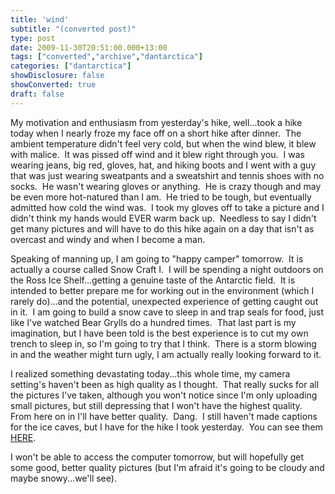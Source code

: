 ```yaml
---
title: 'wind'
subtitle: "(converted post)"
type: post
date: 2009-11-30T20:51:00.000+13:00
tags: ["converted","archive","dantarctica"]
categories: ["dantarctica"]
showDisclosure: false
showConverted: true
draft: false
---
```


My motivation and enthusiasm from yesterday's hike, well...took a hike today when I nearly froze my face off on a short hike after dinner.  The ambient temperature didn't feel very cold, but when the wind blew, it blew with malice.  It was pissed off wind and it blew right through you.  I was wearing jeans, big red, gloves, hat, and hiking boots and I went with a guy that was just wearing sweatpants and a sweatshirt and tennis shoes with no socks.  He wasn't wearing gloves or anything.  He is crazy though and may be even more hot-natured than I am.  He tried to be tough, but eventually admitted how cold the wind was.  I took my gloves off to take a picture and I didn't think my hands would EVER warm back up.  Needless to say I didn't get many pictures and will have to do this hike again on a day that isn't as overcast and windy and when I become a man.  
  
Speaking of manning up, I am going to "happy camper" tomorrow.  It is actually a course called Snow Craft I.  I will be spending a night outdoors on the Ross Ice Shelf...getting a genuine taste of the Antarctic field.  It is intended to better prepare me for working out in the environment (which I rarely do)...and the potential, unexpected experience of getting caught out in it.  I am going to build a snow cave to sleep in and trap seals for food, just like I've watched Bear Grylls do a hundred times.  That last part is my imagination, but I have been told is the best experience is to cut my own trench to sleep in, so I'm going to try that I think.  There is a storm blowing in and the weather might turn ugly, I am actually really looking forward to it.  
  
I realized something devastating today...this whole time, my camera setting's haven't been as high quality as I thought.  That really sucks for all the pictures I've taken, although you won't notice since I'm only uploading small pictures, but still depressing that I won't have the highest quality.  From here on in I'll have better quality.  Dang.  I still haven't made captions for the ice caves, but I have for the hike I took yesterday.  You can see them [HERE](http://picasaweb.google.com/daniel.s.whitley/ObHillLoop20091129?authkey=Gv1sRgCJHekZaq-46eZA&feat=directlink).  
  
I won't be able to access the computer tomorrow, but will hopefully get some good, better quality pictures (but I'm afraid it's going to be cloudy and maybe snowy...we'll see).